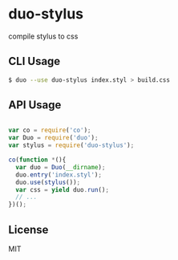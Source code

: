 
# duo-stylus

  compile stylus to css

## CLI Usage

```sh
$ duo --use duo-stylus index.styl > build.css
```

## API Usage

```js

var co = require('co');
var Duo = require('duo');
var stylus = require('duo-stylus');

co(function *(){
  var duo = Duo(__dirname);
  duo.entry('index.styl');
  duo.use(stylus());
  var css = yield duo.run();
  // ...
})();

```

## License 

  MIT